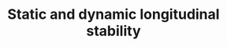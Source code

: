 ---
learningObjectiveId: "081.04.03"
parentId: "081.04"
title: Static and dynamic longitudinal stability
---